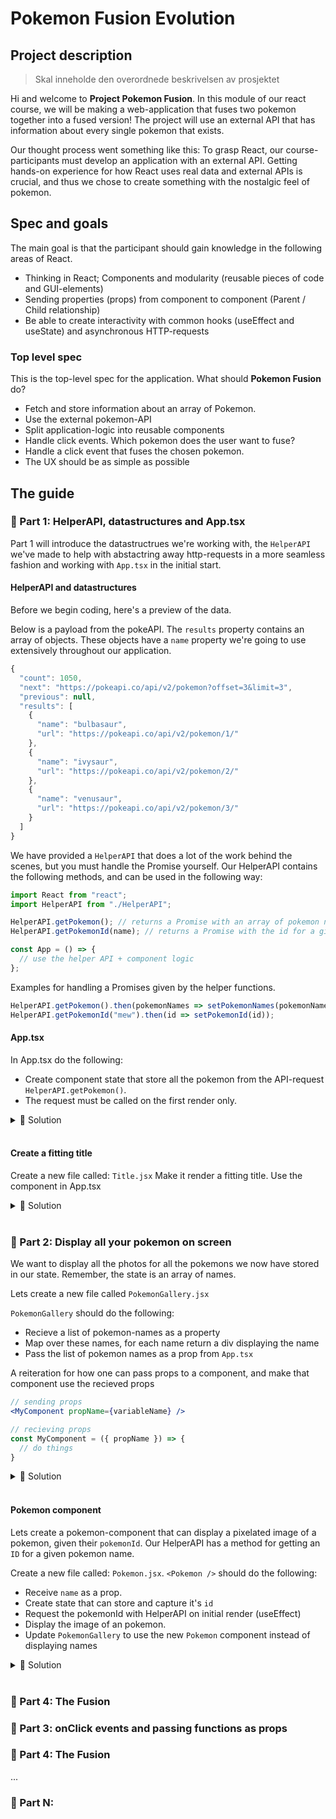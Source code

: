 # Pokemon Fusion Evolution


## Project description

> Skal inneholde den overordnede beskrivelsen av prosjektet

Hi and welcome to **Project Pokemon Fusion**. In this module of our react course, we will be making a web-application that fuses two pokemon together into a fused version! The project will use an external API that has information about every single pokemon that exists.

Our thought process went something like this: To grasp React, our course-participants must develop an application with an external API. Getting hands-on experience for how React uses real data and external APIs is crucial, and thus we chose to create something with the nostalgic feel of pokemon.


## Spec and goals

The main goal is that the participant should gain knowledge in the following areas of React.

* Thinking in React; Components and modularity (reusable pieces of code and GUI-elements)
* Sending properties (props) from component to component (Parent / Child relationship)
* Be able to create interactivity with common hooks (useEffect and useState) and asynchronous HTTP-requests

### Top level spec

This is the top-level spec for the application. What should **Pokemon Fusion** do?

* Fetch and store information about an array of Pokemon.
* Use the external pokemon-API
* Split application-logic into reusable components
* Handle click events. Which pokemon does the user want to fuse?
* Handle a click event that fuses the chosen pokemon.
* The UX should be as simple as possible


## The guide

### 📌 Part 1: HelperAPI, datastructures and App.tsx

Part 1 will introduce the datastructrues we're working with, the `HelperAPI` we've made to help with abstactring away http-requests in a more seamless fashion and working with `App.tsx` in the initial start. 

#### HelperAPI and datastructures

Before we begin coding, here's a preview of the data.

Below is a payload from the pokeAPI. The `results` property contains an array of objects. These objects have a `name` property we're going to use extensively throughout our application.

```js
{
  "count": 1050,
  "next": "https://pokeapi.co/api/v2/pokemon?offset=3&limit=3",
  "previous": null,
  "results": [
    {
      "name": "bulbasaur",
      "url": "https://pokeapi.co/api/v2/pokemon/1/"
    },
    {
      "name": "ivysaur",
      "url": "https://pokeapi.co/api/v2/pokemon/2/"
    },
    {
      "name": "venusaur",
      "url": "https://pokeapi.co/api/v2/pokemon/3/"
    }
  ]
}
```

We have provided a `HelperAPI` that does a lot of the work behind the scenes, but you must handle the Promise yourself. Our HelperAPI contains the following methods, and can be used in the following way:


```jsx
import React from "react";
import HelperAPI from "./HelperAPI";

HelperAPI.getPokemon(); // returns a Promise with an array of pokemon names
HelperAPI.getPokemonId(name); // returns a Promise with the id for a given pokemon name

const App = () => {
  // use the helper API + component logic
};
```
Examples for handling a Promises given by the helper functions.

```jsx
HelperAPI.getPokemon().then(pokemonNames => setPokemonNames(pokemonNames));
HelperAPI.getPokemonId("mew").then(id => setPokemonId(id));
```

#### **App.tsx**

In App.tsx do the following:
- Create component state that store all the pokemon from the API-request `HelperAPI.getPokemon()`.
- The request must be called on the first render only.

<details><summary>🔑 Solution</summary>
<br>

```jsx
import React, { useState } from "react";
import HelperAPI from "./HelperAPI";

function App() {
  const [pokemonList, setPokemonList] = useState([]);

  useEffect(() => {
    HelperAPI.getPokemon().then((pokemon) => {
      setPokemonList(pokemon);
    });
  }, []);

  return (
    <div className="App">
      Example application
      <p>{pokemonList.length}</p>
    </div>
  );
}

export default App;

```
</details>
<br />

#### **Create a fitting title**

Create a new file called: `Title.jsx`
Make it render a fitting title. Use the component in App.tsx

<details><summary>🔑 Solution</summary>
<br>

```jsx
// Title.jsx
import React from "react";

const Title = () => {
    return <h1 style={{ font: "Helvetica Neue", fontWeight: 150 }}>Pokemon Fusion</h1>
}

export default Title;
```

```jsx
// App.jsx
import React, { useState, useEffect } from "react";
import HelperAPI from "./HelperAPI";

import Title from "./Title";

function App() {
  const [pokemonList, setPokemonList] = useState([]);

  useEffect(() => {
    HelperAPI.getPokemon().then((pokemon) => {
      setPokemonList(pokemon);
    });
  }, []);

  return (
    <div className="App">
      <Title />
    </div>
  );
}

export default App;
```
</details>
<br />



### 📌 Part 2: Display all your pokemon on screen

We want to display all the photos for all the pokemons we now have stored in our state. Remember, the state is an array of names.

Lets create a new file called `PokemonGallery.jsx`

`PokemonGallery` should do the following:
- Recieve a list of pokemon-names as a property
- Map over these names, for each name return a div displaying the name
- Pass the list of pokemon names as a prop from `App.tsx`

A reiteration for how one can pass props to a component, and make that component use the recieved props

```jsx
// sending props
<MyComponent propName={variableName} />

// recieving props
const MyComponent = ({ propName }) => {
  // do things
}
```

<details><summary>🔑 Solution</summary>
<br>

```jsx
// PokemonGallery.jsx
import React from "react";

const PokemonGallery = ({ pokemonList }) => {
  return (
    <div>
      {pokemonList.map(name => (
        <div key={name}>{ name }</div>
      ))}
    </div>
  );
};
```

```jsx
// App.jsx
import React, { useState, useEffect } from "react";
import HelperAPI from "./HelperAPI";

import Title from "./Title";
import PokemonGallery from "./PokemonGallery";

function App() {
  const [pokemonList, setPokemonList] = useState([]);

  useEffect(() => {
    HelperAPI.getPokemon().then((pokemon) => {
      setPokemonList(pokemon);
    });
  }, []);

  return (
    <div className="App">
      <Title />
      <PokemonGallery pokemonList={pokemonList} />
    </div>
  );
}

export default App;
```
</details>
<br />


#### Pokemon component

Lets create a pokemon-component that can display a pixelated image of a pokemon, given their `pokemonId`.
Our HelperAPI has a method for getting an `ID` for a given pokemon name.

Create a new file called: `Pokemon.jsx`. `<Pokemon />` should do the following:
- Receive `name` as a prop.
- Create state that can store and capture it's `id`
- Request the pokemonId with HelperAPI on initial render (useEffect)
- Display the image of an pokemon.
- Update `PokemonGallery` to use the new `Pokemon` component instead of displaying names

<details><summary>🔑 Solution</summary>
<br>

```jsx
// Pokemon.jsx
import React, { useEffect, useState } from "react";
import HelperAPI from "./HelperAPI";

const Pokemon = ({ name }) => {
  const [id, setId] = useState();

  useEffect(() => {
      if(name) {
          HelperAPI.getPokemonId(name).then((id) => setId(id));
      }
  }, [name]);

  const getImageUrl = () => {
    return `https://raw.githubusercontent.com/PokeAPI/sprites/master/sprites/pokemon/${id}.png`;
  };

  return (
      <>
        {name && <img width="auto" height="100" src={getImageUrl()}></img>}
      </>
  )
};

export default Pokemon;
```

```jsx
// PokemonGallery.jsx
import React from "react";
import Pokemon from "./Pokemon";

const PokemonGallery = ({ pokemonList }) => {
  return (
    <div className="pokeContainer">
      {pokemonList.map(name => (
        <Pokemon key={name} name={name} />
      ))}
    </div>
  );
};

export default PokemonGallery;
```
</details>
<br />

### 📌 Part 4: The Fusion



### 📌 Part 3: onClick events and passing functions as props

### 📌 Part 4: The Fusion
...
### 📌 Part N: <Title N>
